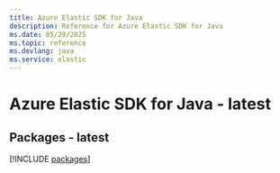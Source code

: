 ```yaml
---
title: Azure Elastic SDK for Java
description: Reference for Azure Elastic SDK for Java
ms.date: 05/29/2025
ms.topic: reference
ms.devlang: java
ms.service: elastic
---
```

# Azure Elastic SDK for Java - latest
## Packages - latest
[!INCLUDE [packages](elastic-index.md)]